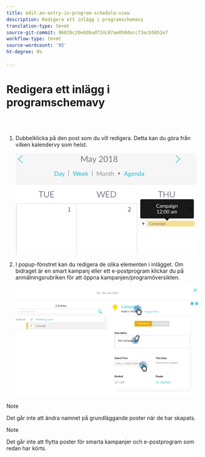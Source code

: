 ```yaml
---
title: edit-an-entry-in-program-schedule-view
description: Redigera ett inlägg i programschemavy
translation-type: tm+mt
source-git-commit: 96839c20e8d6adf2dc87ae050decc73ecb5052e7
workflow-type: tm+mt
source-wordcount: '95'
ht-degree: 0%

---
```



# Redigera ett inlägg i programschemavy

<br> 

1. Dubbelklicka på den post som du vill redigera. Detta kan du göra från vilken kalendervy som helst.

   ![Bild ett](/help/sky/assets/program-schedule-view/edit-an-entry-in-program-schedule-view/edit-an-entry-in-program-schedule-view-1.png)

1. I popup-fönstret kan du redigera de olika elementen i inlägget. Om bidraget är en smart kampanj eller ett e-postprogram klickar du på anmälningsrubriken för att öppna kampanjen/programöversikten.

   ![Bild två](/help/sky/assets/program-schedule-view/edit-an-entry-in-program-schedule-view/edit-an-entry-in-program-schedule-view-2.png)

>[!NOTE]
>
>Det går inte att ändra namnet på grundläggande poster när de har skapats.

>[!NOTE]
>
>Det går inte att flytta poster för smarta kampanjer och e-postprogram som redan har körts.
